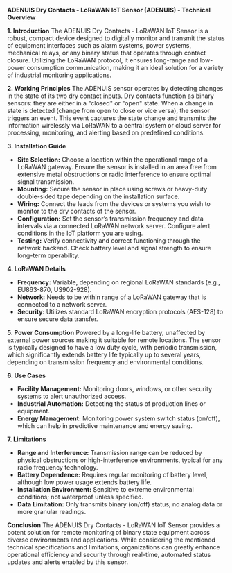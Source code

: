 **ADENUIS Dry Contacts - LoRaWAN IoT Sensor (ADENUIS) - Technical Overview**

**1. Introduction**
The ADENUIS Dry Contacts - LoRaWAN IoT Sensor is a robust, compact device designed to digitally monitor and transmit the status of equipment interfaces such as alarm systems, power systems, mechanical relays, or any binary status that operates through contact closure. Utilizing the LoRaWAN protocol, it ensures long-range and low-power consumption communication, making it an ideal solution for a variety of industrial monitoring applications.

**2. Working Principles**
The ADENUIS sensor operates by detecting changes in the state of its two dry contact inputs. Dry contacts function as binary sensors: they are either in a "closed" or "open" state. When a change in state is detected (change from open to close or vice versa), the sensor triggers an event. This event captures the state change and transmits the information wirelessly via LoRaWAN to a central system or cloud server for processing, monitoring, and alerting based on predefined conditions.

**3. Installation Guide**
- **Site Selection:** Choose a location within the operational range of a LoRaWAN gateway. Ensure the sensor is installed in an area free from extensive metal obstructions or radio interference to ensure optimal signal transmission.
- **Mounting:** Secure the sensor in place using screws or heavy-duty double-sided tape depending on the installation surface.
- **Wiring:** Connect the leads from the devices or systems you wish to monitor to the dry contacts of the sensor.
- **Configuration:** Set the sensor’s transmission frequency and data intervals via a connected LoRaWAN network server. Configure alert conditions in the IoT platform you are using.
- **Testing:** Verify connectivity and correct functioning through the network backend. Check battery level and signal strength to ensure long-term operability.

**4. LoRaWAN Details**
- **Frequency:** Variable, depending on regional LoRaWAN standards (e.g., EU863-870, US902-928).
- **Network:** Needs to be within range of a LoRaWAN gateway that is connected to a network server.
- **Security:** Utilizes standard LoRaWAN encryption protocols (AES-128) to ensure secure data transfer.
  
**5. Power Consumption**
Powered by a long-life battery, unaffected by external power sources making it suitable for remote locations. The sensor is typically designed to have a low duty cycle, with periodic transmission, which significantly extends battery life typically up to several years, depending on transmission frequency and environmental conditions.

**6. Use Cases**
- **Facility Management:** Monitoring doors, windows, or other security systems to alert unauthorized access.
- **Industrial Automation:** Detecting the status of production lines or equipment.
- **Energy Management:** Monitoring power system switch status (on/off), which can help in predictive maintenance and energy saving.

**7. Limitations**
- **Range and Interference:** Transmission range can be reduced by physical obstructions or high-interference environments, typical for any radio frequency technology.
- **Battery Dependence:** Requires regular monitoring of battery level, although low power usage extends battery life.
- **Installation Environment:** Sensitive to extreme environmental conditions; not waterproof unless specified.
- **Data Limitation:** Only transmits binary (on/off) status, no analog data or more granular readings.

**Conclusion**
The ADENUIS Dry Contacts - LoRaWAN IoT Sensor provides a potent solution for remote monitoring of binary state equipment across diverse environments and applications. While considering the mentioned technical specifications and limitations, organizations can greatly enhance operational efficiency and security through real-time, automated status updates and alerts enabled by this sensor.